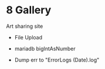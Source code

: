 # 8 Gallery
Art sharing site


- File Upload
- mariadb bigIntAsNumber

- Dump err to "ErrorLogs (Date).log"